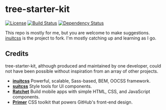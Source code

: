 # tree-starter-kit

[![License](http://img.shields.io/badge/license-MIT-blue.svg?style=flat)](https://github.com/treeframework/tree-starter-kit/blob/master/LICENSE.md)
[![Build Status](https://travis-ci.org/treeframework/tree-starter-kit.svg?branch=master)](https://travis-ci.org/treeframework/tree-starter-kit)
[![Dependency Status](https://gemnasium.com/treeframework/tree-starter-kit.svg)](https://gemnasium.com/treeframework/tree-starter-kit)

This repo is mostly for me, but you are welcome to make suggestions. [inuitcss](https://twitter.com/inuitcss) is the project to fork.
I'm mostly catching up and learning as I go.

## Credits

tree-starter-kit, although produced and maintained by one developer, could not have
been possible without inspiration from an array of other projects.

* **[inuitcss](https://twitter.com/inuitcss)** Powerful, scalable, Sass-based, BEM, OOCSS framework.
* **[suitcss](http://suitcss.github.io/)** Style tools for UI components.
* **[Ratchet](https://github.com/twbs/ratchet)** Build mobile apps with simple HTML, CSS, and JavaScript components.
* **[Primer](http://primercss.io/)** CSS toolkit that powers GitHub's front-end design.
